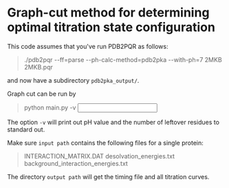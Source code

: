 # Graph-cut method for determining optimal titration state configuration

This code assumes that you've run PDB2PQR as follows:

> ./pdb2pqr --ff=parse --ph-calc-method=pdb2pka --with-ph=7 2MKB 2MKB.pqr

and now have a subdirectory <code>pdb2pka_output/</code>.

Graph cut can be run by

> python main.py -v <input path> <output path>

The option <code>-v</code> will print out pH value and the number of leftover residues to standard out.

Make sure <code>input path</code> contains the following files for a single protein:

> INTERACTION_MATRIX.DAT
> desolvation_energies.txt
> background_interaction_energies.txt

The directory <code>output path</code> will get the timing file and all titration curves.
